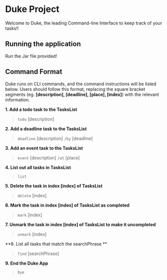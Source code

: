 # Duke Project
Welcome to Duke, the leading Command-line Interface to keep track of your tasks!!

## Running the application
Run the Jar file provided!

## Command Format

Duke runs on CLI commands, and the command instructions will be listed below. Users should follow this format, 
replacing the square bracket segments (eg. **[description], [deadline], [place], [index]**) with the relevant information. 

**1. Add a todo task to the TasksList**
> `todo` [description]

**2. Add a deadline task to the TasksList**
> `deadline` [description] `/by` [deadline] 

**3. Add an event task to the TasksList**
> `event` [description] `/at` [place] 

**4. List out all tasks in TasksList**
> `list`

**5. Delete the task in index [index] of TasksList**
> `delete` [index]

**6. Mark the task in index [index] of TasksList as completed**
> `mark` [index]

**7. Unmark the task in index [index] of TasksList to make it uncompleted**
> `unmark` [index]

**8. List all tasks that match the searchPhrase **
> `find` [searchPhrase]

**9. End the Duke App**
> `bye`